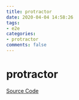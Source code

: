 ```yaml
---
title: protractor
date: 2020-04-04 14:58:26
tags:
- e2e
categories:
- protractor
comments: false
---
```


# protractor

[Source Code](https://github.com/dangchaofeng/protractor)

